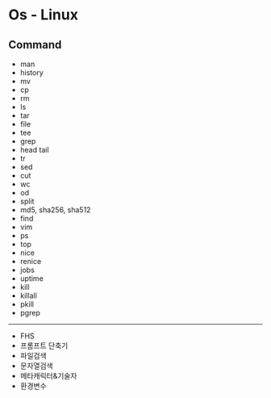 # Os - Linux

## Command

- man
- history
- mv
- cp
- rm
- ls
- tar
- file
- tee
- grep
- head tail
- tr
- sed
- cut
- wc
- od
- split
- md5, sha256, sha512
- find
- vim
- ps
- top
- nice
- renice
- jobs
- uptime
- kill
- killall
- pkill
- pgrep

---

- FHS
- 프롬프트 단축기
- 파일검색
- 문자열검색
- 메타캐릭터&기술자
- 환경변수
